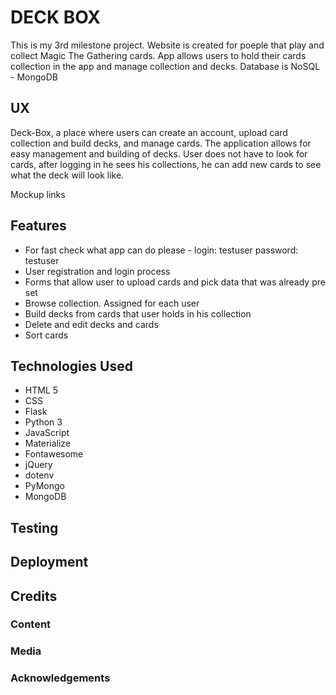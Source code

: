# DECK BOX

This is my 3rd milestone project. Website is created for poeple that play and collect
Magic The Gathering cards. App allows users to hold their cards collection in the app and
manage collection and decks.
Database is NoSQL - MongoDB

## UX

Deck-Box, a place where users can create an account, upload card collection
and build decks, and manage cards. The application allows for easy management 
and building of decks. User does not have to look for cards, after logging in he 
sees his collections, he can add new cards to see what the deck will look like.

Mockup links


## Features

- For fast check what app can do please - login: testuser password: testuser
- User registration and login process
- Forms that allow user to upload cards and pick data that was already pre set 
- Browse collection. Assigned for each user
- Build decks from cards that user holds in his collection
- Delete and edit decks and cards
- Sort cards

## Technologies Used

- HTML 5
- CSS
- Flask
- Python 3
- JavaScript
- Materialize
- Fontawesome
- jQuery
- dotenv
- PyMongo
- MongoDB

## Testing




## Deployment





## Credits

### Content



### Media



### Acknowledgements

